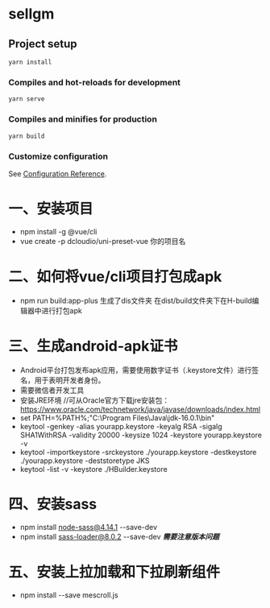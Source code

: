 # sellgm

## Project setup
```
yarn install
```

### Compiles and hot-reloads for development
```
yarn serve
```

### Compiles and minifies for production
```
yarn build
```

### Customize configuration
See [Configuration Reference](https://cli.vuejs.org/config/).

# 一、安装项目
+ npm install -g @vue/cli
+ vue create -p dcloudio/uni-preset-vue 你的项目名

# 二、如何将vue/cli项目打包成apk
+ npm run build:app-plus
	生成了dis文件夹
	在dist/build文件夹下在H-build编辑器中进行打包apk

# 三、生成android-apk证书
+ Android平台打包发布apk应用，需要使用数字证书（.keystore文件）进行签名，用于表明开发者身份。
+ 需要微信者开发工具
+ 安装JRE环境  //可从Oracle官方下载jre安装包：https://www.oracle.com/technetwork/java/javase/downloads/index.html
+ set PATH=%PATH%;"C:\Program Files\Java\jdk-16.0.1\bin"
+ keytool -genkey -alias yourapp.keystore -keyalg RSA -sigalg SHA1WithRSA -validity 20000 -keysize 1024 -keystore yourapp.keystore -v
+ keytool -importkeystore -srckeystore ./yourapp.keystore -destkeystore ./yourapp.keystore -deststoretype JKS
+ keytool -list -v -keystore ./HBuilder.keystore

# 四、安装sass
+ npm install node-sass@4.14.1 --save-dev
+ npm install sass-loader@8.0.2 --save-dev 
***需要注意版本问题***

# 五、安装上拉加载和下拉刷新组件
+ npm install --save mescroll.js